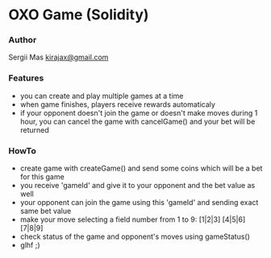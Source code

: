 # OXO Game (Solidity)

### Author
Sergii Mas <kirajax@gmail.com>

### Features
* you can create and play multiple games at a time
* when game finishes, players receive rewards automaticaly
* if your opponent doesn't join the game or doesn't make moves during 1 hour, you can cancel the game with cancelGame() and your bet will be returned

### HowTo
* create game with createGame() and send some coins which will be a bet for this game
* you receive 'gameId' and give it to your opponent and the bet value as well
* your opponent can join the game using this 'gameId' and sending exact same bet value
* make your move selecting a field number from 1 to 9:
   [1|2|3]
   [4|5|6]
   [7|8|9]
* check status of the game and opponent's moves using gameStatus()
* glhf ;)